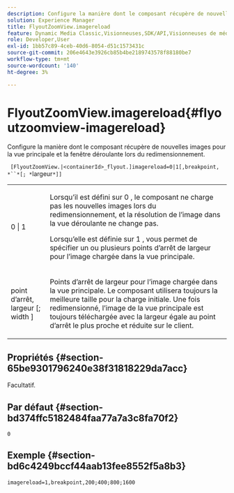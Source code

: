 ```yaml
---
description: Configure la manière dont le composant récupère de nouvelles images pour la vue principale et la fenêtre déroulante lors du redimensionnement.
solution: Experience Manager
title: FlyoutZoomView.imagereload
feature: Dynamic Media Classic,Visionneuses,SDK/API,Visionneuses de médias mixtes
role: Developer,User
exl-id: 1bb57c89-4ceb-40d6-8054-d51c1573431c
source-git-commit: 206e4643e3926cb85b4be2189743578f88180be7
workflow-type: tm+mt
source-wordcount: '140'
ht-degree: 3%

---
```


# FlyoutZoomView.imagereload{#flyoutzoomview-imagereload}

Configure la manière dont le composant récupère de nouvelles images pour la vue principale et la fenêtre déroulante lors du redimensionnement.

` [FlyoutZoomView.|<containerId>_flyout.]imagereload=0|1[,breakpoint, *``*[; *`largeur`*]]`

<table id="table_E314540D347D47699C04EB80D20C0721"> 
 <tbody> 
  <tr> 
   <td colname="col1"> <p> <span class="codeph"> 0 | 1 </span> </p> </td> 
   <td colname="col2"> <p>Lorsqu’il est défini sur <span class="codeph"> 0 </span>, le composant ne charge pas les nouvelles images lors du redimensionnement, et la résolution de l’image dans la vue déroulante ne change pas. </p> <p>Lorsqu’elle est définie sur <span class="codeph"> 1 </span> , vous permet de spécifier un ou plusieurs points d’arrêt de largeur pour l’image chargée dans la vue principale. </p> </td> 
  </tr> 
  <tr> 
   <td colname="col1"> <p> <span class="codeph"> point d’arrêt,  <span class="varname"> largeur  </span>[;  <span class="varname"> width  </span>]  </span> </p> </td> 
   <td colname="col2"> <p>Points d’arrêt de largeur pour l’image chargée dans la vue principale. Le composant utilisera toujours la meilleure taille pour la charge initiale. Une fois redimensionné, l’image de la vue principale est toujours téléchargée avec la largeur égale au point d’arrêt le plus proche et réduite sur le client. </p> </td> 
  </tr> 
 </tbody> 
</table>

## Propriétés {#section-65be9301796240e38f31818229da7acc}

Facultatif.

## Par défaut {#section-bd374ffc5182484faa77a7a3c8fa70f2}

`0`

## Exemple {#section-bd6c4249bccf44aab13fee8552f5a8b3}

`imagereload=1,breakpoint,200;400;800;1600`
